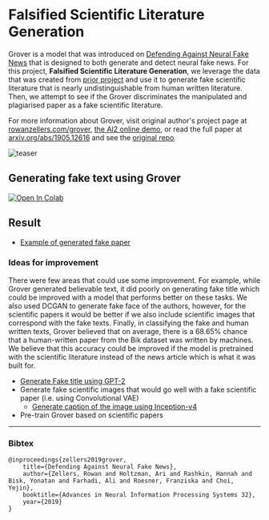 # Falsified Scientific Literature Generation

Grover is a model that was introduced on [Defending Against Neural Fake News](https://arxiv.org/abs/1905.12616) that is designed to both generate and detect neural fake news. For this project, **Falsified Scientific Literature Generation**, we leverage the data that was created from [prior project](https://github.com/alexdseo/Semantic-Forensics-in-Scientific-Literature) and use it to generate fake scientific literature that is nearly undistinguishable from human written literature. Then, we attempt to see if the Grover discriminates the manipulated and plagiarised paper as a fake scientific literature.

For more information about Grover, visit original author's project page at [rowanzellers.com/grover](https://rowanzellers.com/grover), [the AI2 online demo](https://grover.allenai.org), or read the full paper at [arxiv.org/abs/1905.12616](https://arxiv.org/abs/1905.12616) and see the [original repo](https://github.com/rowanz/grover).

![teaser](https://i.imgur.com/VAGFpBe.png "teaser")

## Generating fake text using Grover

[![Open In Colab](https://colab.research.google.com/assets/colab-badge.svg)](https://colab.research.google.com//github/alexdseo/Falsified-Scientific-Literature-Generation/blob/master/grover.ipynb)

## Result

- [Example of generated fake paper](https://github.com/alexdseo/Falsified-Scientific-Literature-Generation/blob/master/LaTeX/fake_scientific_literature.pdf)

### Ideas for improvement

There were few areas that could use some improvement. For example, while Grover generated believable text, it did poorly on generating fake title which could be improved with a model that performs better on these tasks. We also used DCGAN to generate fake face of the authors, however, for the scientific papers it would be better if we also include scientific images that correspond with the fake texts. Finally, in classifying the fake and human written texts, Grover believed that on average, there is a 68.65% chance that a human-written paper from the Bik dataset was written by machines. We believe that this accuracy could be improved if the model is pretrained with the scientific literature instead of the news article which is what it was built for.


- [Generate Fake title using GPT-2](https://github.com/csinva/gpt2-paper-title-generator)
- Generate fake scientific images that would go well with a fake scientific paper (i.e. using Convolutional VAE)
     - [Generate caption of the image using Inception-v4](https://github.com/alexdseo/Falsified-Scientific-Literature-Generation/tree/master/caption_generation)
- Pre-train Grover based on scientific papers 

------------

### Bibtex

```
@inproceedings{zellers2019grover,
    title={Defending Against Neural Fake News},
    author={Zellers, Rowan and Holtzman, Ari and Rashkin, Hannah and Bisk, Yonatan and Farhadi, Ali and Roesner, Franziska and Choi, Yejin},
    booktitle={Advances in Neural Information Processing Systems 32},
    year={2019}
}
```
